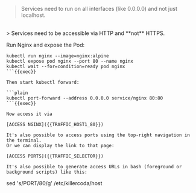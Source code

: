 
> Services need to run on all interfaces (like 0.0.0.0) and not just localhost.
<br>
> Services need to be accessible via HTTP and **not** HTTPS.

Run Nginx and expose the Pod:

```plain
kubectl run nginx --image=nginx:alpine
kubectl expose pod nginx --port 80 --name nginx
kubectl wait --for=condition=ready pod nginx
```{{exec}}

Then start kubectl forward:

```plain
kubectl port-forward --address 0.0.0.0 service/nginx 80:80
```{{exec}}

Now access it via

[ACCESS NGINX]({{TRAFFIC_HOST1_80}})

It's also possible to access ports using the top-right navigation in the terminal.
Or we can display the link to that page:

[ACCESS PORTS]({{TRAFFIC_SELECTOR}})

It's also possible to generate access URLs in bash (foreground or background scripts) like this:

```
sed 's/PORT/80/g' /etc/killercoda/host
```{{exec}}
